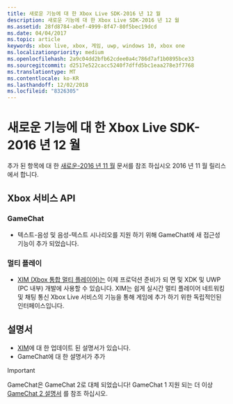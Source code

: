```yaml
---
title: 새로운 기능에 대 한 Xbox Live SDK-2016 년 12 월
description: 새로운 기능에 대 한 Xbox Live SDK-2016 년 12 월
ms.assetid: 28fd8784-abef-4999-8f47-80f5bec19dcd
ms.date: 04/04/2017
ms.topic: article
keywords: xbox live, xbox, 게임, uwp, windows 10, xbox one
ms.localizationpriority: medium
ms.openlocfilehash: 2a9c04dd2bfb62cdee0a4c786d7af1b0895bce33
ms.sourcegitcommit: d2517e522cacc5240f7dffd5bc1eaa278e3f7768
ms.translationtype: MT
ms.contentlocale: ko-KR
ms.lasthandoff: 12/02/2018
ms.locfileid: "8326305"
---
```

# <a name="whats-new-for-the-xbox-live-sdk---december-2016"></a>새로운 기능에 대 한 Xbox Live SDK-2016 년 12 월

추가 된 항목에 대 한 [새로운-2016 년 11 월](1611-whats-new.md) 문서를 참조 하십시오 2016 년 11 월 릴리스에서 합니다.

## <a name="xbox-services-api"></a>Xbox 서비스 API

### <a name="gamechat"></a>GameChat

* 텍스트-음성 및 음성-텍스트 시나리오를 지원 하기 위해 GameChat에 새 접근성 기능이 추가 되었습니다.

### <a name="multiplayer"></a>멀티 플레이

* [XIM (Xbox 통합 멀티 플레이어)는](../multiplayer/xbox-integrated-multiplayer.md) 이제 프로덕션 준비가 되 면 및 XDK 및 UWP (PC 내부) 개발에 사용할 수 있습니다.  XIM는 쉽게 실시간 멀티 플레이어 네트워킹 및 채팅 통신 Xbox Live 서비스의 기능을 통해 게임에 추가 하기 위한 독립적인된 인터페이스입니다.

## <a name="documentation"></a>설명서
* [XIM](../multiplayer/xbox-integrated-multiplayer.md)에 대 한 업데이트 된 설명서가 있습니다.
* GameChat에 대 한 설명서가 추가

> [!IMPORTANT]
> GameChat은 GameChat 2로 대체 되었습니다! GameChat 1 지원 되는 더 이상 [GameChat 2 설명서](../multiplayer/chat/game-chat-2-overview.md) 를 참조 하십시오.